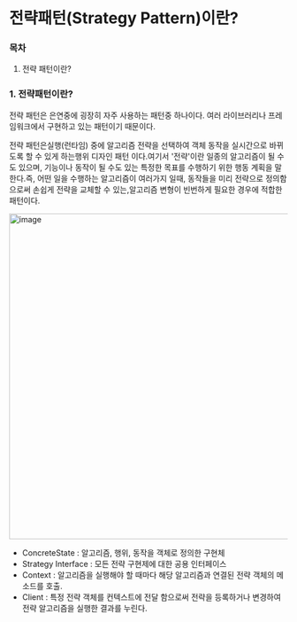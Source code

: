 # 전략패턴(Strategy Pattern)이란?

### 목차

1. 전략 패턴이란?

### 1. 전략패턴이란?

전략 패턴은 은연중에 굉장히 자주 사용하는 패턴중 하나이다. 여러 라이브러리나 프레임워크에서 구현하고 있는 패턴이기 때문이다.

전략 패턴은실행(런타임) 중에 알고리즘 전략을 선택하여 객체 동작을 실시간으로 바뀌도록 할 수 있게 하는행위 디자인 패턴 이다.여기서 '전략'이란 일종의 알고리즘이 될 수 도 있으며, 기능이나 동작이 될 수도 있는 특정한 목표를 수행하기 위한 행동 계획을 말한다.즉, 어떤 일을 수행하는 알고리즘이 여러가지 일때, 동작들을 미리 전략으로 정의함으로써 손쉽게 전략을 교체할 수 있는,알고리즘 변형이 빈번하게 필요한 경우에 적합한 패턴이다.

<img width="588" alt="image" src="https://github.com/Jammini/TIL/assets/59176149/27329a25-b309-4d32-99fd-745dd26a93e8">

- ConcreteState : 알고리즘, 행위, 동작을 객체로 정의한 구현체
- Strategy Interface : 모든 전략 구현제에 대한 공용 인터페이스
- Context : 알고리즘을 실행해야 할 때마다 해당 알고리즘과 연결된 전략 객체의 메소드를 호출.
- Client : 특정 전략 객체를 컨텍스트에 전달 함으로써 전략을 등록하거나 변경하여 전략 알고리즘을 실행한 결과를 누린다.